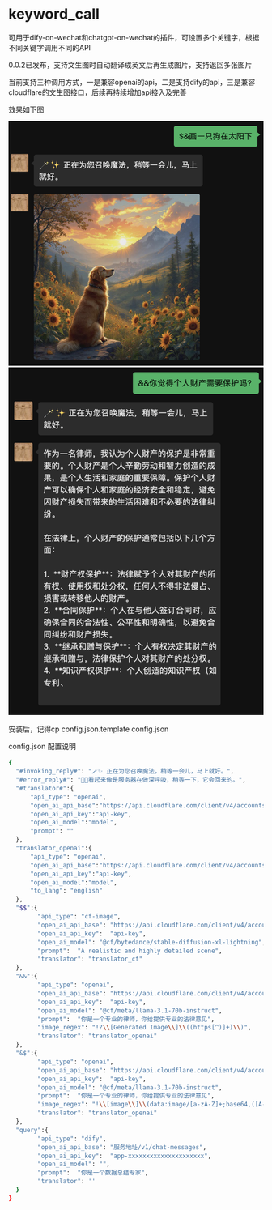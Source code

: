 # keyword_call
可用于dify-on-wechat和chatgpt-on-wechat的插件，可设置多个关键字，根据不同关键字调用不同的API


0.0.2已发布，支持文生图时自动翻译成英文后再生成图片，支持返回多张图片

当前支持三种调用方式，一是兼容openai的api，二是支持dify的api，三是兼容cloudflare的文生图接口，后续再持续增加api接入及完善


效果如下图
<div align="center">
<img width="700" src="./docs/WX20250219-175410@2x.png">
</div>

<div align="center">
<img width="700" src="./docs/WX20250214-112549@2x.png">
</div>




安装后，记得cp config.json.template config.json

config.json 配置说明
```bash
{
  "#invoking_reply#": "🪄✨ 正在为您召唤魔法，稍等一会儿，马上就好。",
  "#error_reply#": "😮‍💨看起来像是服务器在做深呼吸，稍等一下，它会回来的。",
  "#translator#":{
      "api_type": "openai",
      "open_ai_api_base":"https://api.cloudflare.com/client/v4/accounts/account_id/ai/run/@cf/meta/m2m100-1.2b",
      "open_ai_api_key":"api-key",
      "open_ai_model":"model",
      "prompt": ""
  },
  "translator_openai":{
      "api_type": "openai",
      "open_ai_api_base":"https://api.cloudflare.com/client/v4/accounts/account_id/ai/run/@cf/meta/m2m100-1.2b",
      "open_ai_api_key":"api-key",
      "open_ai_model":"model",
      "to_lang": "english"
  },
  "$$":{
        "api_type": "cf-image",
        "open_ai_api_base": "https://api.cloudflare.com/client/v4/accounts/account_id/ai/run/@cf/black-forest-labs/flux-1-schnell",
        "open_ai_api_key":  "api-key",
        "open_ai_model": "@cf/bytedance/stable-diffusion-xl-lightning",
        "prompt":  "A realistic and highly detailed scene",
        "translator": "translator_cf"
  },
  "&&":{
        "api_type": "openai",
        "open_ai_api_base": "https://api.cloudflare.com/client/v4/accounts/account_id/ai/v1/chat/completions",
        "open_ai_api_key":  "api-key",
        "open_ai_model": "@cf/meta/llama-3.1-70b-instruct",
        "prompt":  "你是一个专业的律师，你给提供专业的法律意见",
        "image_regex": "!?\\[Generated Image\\]\\((https[^)]+)\\)",
        "translator": "translator_openai"
  },
  "&$":{
        "api_type": "openai",
        "open_ai_api_base": "https://api.cloudflare.com/client/v4/accounts/account_id/ai/v1/chat/completions",
        "open_ai_api_key":  "api-key",
        "open_ai_model": "@cf/meta/llama-3.1-70b-instruct",
        "prompt":  "你是一个专业的律师，你给提供专业的法律意见",
        "image_regex": "!\\[image\\]\\(data:image/[a-zA-Z]+;base64,([A-Za-z0-9+/=]+)\\)",
        "translator": "translator_openai"
  },
  "query":{
        "api_type": "dify",
        "open_ai_api_base": "服务地址/v1/chat-messages",
        "open_ai_api_key":  "app-xxxxxxxxxxxxxxxxxxxxx",
        "open_ai_model": "",
        "prompt":  "你是一个数据总结专家",
        "translator": ''
  }
}


```



